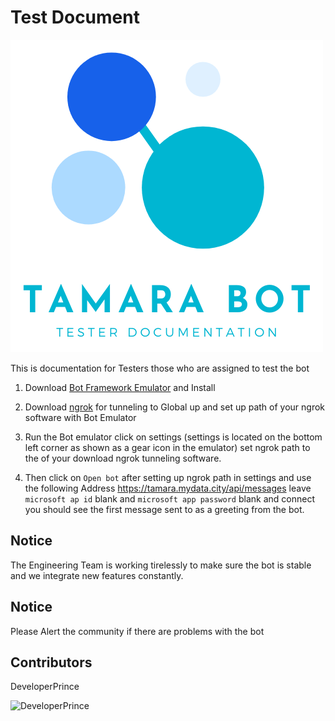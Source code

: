 # Test Document

![Tamarabot](https://github.com/VS-VillageWork/tamara-bot/blob/master/mock.png)

This is documentation for Testers those who are assigned to test the bot

1. Download [Bot Framework Emulator](https://github.com/Microsoft/BotFramework-Emulator/releases) and Install 

2. Download [ngrok](https://ngrok.com/download) for tunneling to Global up and set up path of your ngrok software with Bot Emulator 


3. Run the Bot emulator click on settings (settings is located on the bottom left corner as shown as a gear icon in the emulator) set ngrok path to the of your download ngrok tunneling software. 

4. Then click on `Open bot` after setting up ngrok path in settings and use the following Address https://tamara.mydata.city/api/messages leave `microsoft ap id` blank and `microsoft app password` blank and connect you should see the first message sent to as a greeting from the bot.

## Notice
The Engineering Team is working tirelessly to make sure the bot is stable and we integrate new features constantly.

## Notice
Please Alert the community if there are problems with the bot

## Contributors

DeveloperPrince

![DeveloperPrince](https://developerprince.herokuapp.com/static/assets/images/logo.png)
